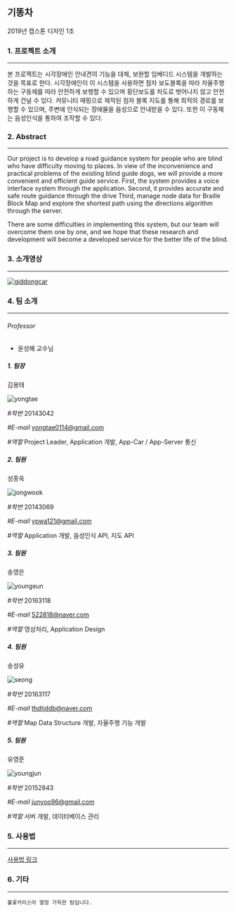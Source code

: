 ## 기똥차

2019년 캡스톤 디자인 1조



### 1. 프로젝트 소개

------

본 프로젝트는 시각장애인 안내견의 기능을 대체, 보완할 임베디드 시스템을 개발하는 것을 목표로 한다. 시각장애인이 이 시스템을 사용하면 점자 보도블록을 따라 자율주행하는 구동체를 따라 안전하게 보행할 수 있으며 횡단보도를 차도로 벗어나지 않고 안전하게 건널 수 있다. 커뮤니티 매핑으로 제작된 점자 블록 지도를 통해 최적의 경로를 보행할 수 있으며, 주변에 인식되는 장애물을 음성으로 안내받을 수 있다. 또한 이 구동체는 음성인식을 통하여 조작할 수 있다. 



### 2. Abstract

------

Our project is to develop a road guidance system for people who are blind who have difficulty moving to places. In view of the inconvenience and practical problems of the existing blind guide dogs, we will provide a more convenient and efficient guide service. First, the system provides a voice interface system through the application. Second, it provides accurate and safe route guidance through the drive Third, manage node data for Braille Block Map and explore the shortest path using the directions algorithm through the server. 

There are some difficulties in implementing this system, but our team will overcome them one by one, and we hope that these research and development will become a developed service for the better life of the blind.



### 3. 소개영상

------



[![giddongcar](https://img.youtube.com/vi/G3Q03miDkMk/0.jpg)](https://youtu.be/G3Q03miDkMk "giddongcar")




### 4. 팀 소개

------

###### Professor

- 윤성혜 교수님

##### 1. 팀장

김용태

![yongtae](./doc/img/yongtae.jpg)

*#학번*     20143042

*#E-mail*  yongtae0114@gmail.com

*#역할*     Project Leader, Application 개발, App-Car / App-Server 통신

##### 2. 팀원

성종욱

![jongwook](./doc/img/jongwook.jpg)

*#학번*     20143069

*#E-mail*  ypwa121@gmail.com

*#역할*     Application 개발, 음성인식 API, 지도 API

##### 3. 팀원

송영은

![youngeun](./doc/img/youngeun.jpg)

*#학번*     20163118

*#E-mail*  522818@naver.com

*#역할*     영상처리, Application Design

##### 4. 팀원

송성유

![seong](./doc/img/seongyu.jpg)

*#학번*     20163117

*#E-mail*  thdtjddb@naver.com

*#역할*     Map Data Structure 개발, 자율주행 기능 개발

##### 5. 팀원

유영준

![youngjun](./doc/img/youngjun.jpg)

*#학번*     20152843

*#E-mail*  junyoo96@gmail.com

*#역할*     서버 개발, 데이터베이스 관리



### 5. 사용법

------

[사용법 링크](https://github.com/kookmin-sw/2019-cap1-2019_1/blob/master/doc/manual.md)



### 6. 기타

------

`불꽃카리스마 열정 가득한 팀입니다.`

